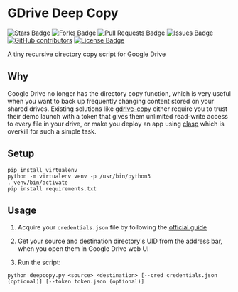 # GDrive Deep Copy

<a href="https://github.com/blackvvine/drive-deep-copy/stargazers"><img src="https://img.shields.io/github/stars/blackvvine/drive-deep-copy" alt="Stars Badge"/></a>
<a href="https://github.com/blackvvine/drive-deep-copy/network/members"><img src="https://img.shields.io/github/forks/blackvvine/drive-deep-copy" alt="Forks Badge"/></a>
<a href="https://github.com/blackvvine/drive-deep-copy/pulls"><img src="https://img.shields.io/github/issues-pr/blackvvine/drive-deep-copy" alt="Pull Requests Badge"/></a>
<a href="https://github.com/blackvvine/drive-deep-copy/issues"><img src="https://img.shields.io/github/issues/blackvvine/drive-deep-copy" alt="Issues Badge"/></a>
<a href="https://github.com/blackvvine/drive-deep-copy/graphs/contributors"><img alt="GitHub contributors" src="https://img.shields.io/github/contributors/blackvvine/drive-deep-copy?color=2b9348"></a>
<a href="https://github.com/blackvvine/drive-deep-copy/blob/master/LICENSE"><img src="https://img.shields.io/github/license/blackvvine/drive-deep-copy?color=2b9348" alt="License Badge"/></a>


A tiny recursive directory copy script for Google Drive

## Why

Google Drive no longer has the directory copy function, which is very useful when you want 
to back up frequently changing content stored on your shared drives. Existing solutions like
[gdrive-copy](https://github.com/ericyd/gdrive-copy) either require you to trust their 
demo launch with a token that gives them unlimited read-write access to every file in your 
drive, or make you deploy an app using [clasp](https://github.com/google/clasp) which is 
overkill for such a simple task.

## Setup

```
pip install virtualenv
python -m virtualenv venv -p /usr/bin/python3
. venv/bin/activate 
pip install requirements.txt
```

## Usage

1. Acquire your `credentials.json` file by following the [official guide](https://bit.ly/credjson)

2. Get your source and destination directory's UID from the address bar, when you open them in 
Google Drive web UI

3. Run the script:
```
python deepcopy.py <source> <destination> [--cred credentials.json (optional)] [--token token.json (optional)]
```


